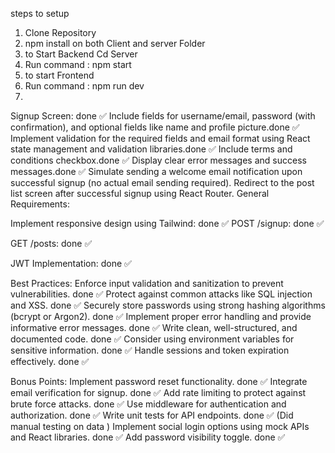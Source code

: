 steps to setup
1) Clone Repository
2) npm install on both Client and server Folder
3) to Start Backend Cd Server
4) Run command : npm start
5) to start Frontend
6) Run command : npm run dev
7) 
Signup Screen: done ✅
Include fields for username/email, password (with confirmation), and optional fields like name and profile picture.done ✅
Implement validation for the required fields and email format using React state management and validation libraries.done ✅
Include terms and conditions checkbox.done ✅
Display clear error messages and success messages.done ✅
Simulate sending a welcome email notification upon successful signup (no actual email sending required).
Redirect to the post list screen after successful signup using React Router.
General Requirements:

Implement responsive design using Tailwind: done ✅
POST /signup: done ✅

GET /posts: done ✅

JWT Implementation: done ✅


Best Practices:
Enforce input validation and sanitization to prevent vulnerabilities. done ✅
Protect against common attacks like SQL injection and XSS. done ✅
Securely store passwords using strong hashing algorithms (bcrypt or Argon2). done ✅
Implement proper error handling and provide informative error messages. done ✅
Write clean, well-structured, and documented code. done ✅ 
Consider using environment variables for sensitive information. done ✅
Handle sessions and token expiration effectively. done ✅

Bonus Points:
Implement password reset functionality.  done ✅
Integrate email verification for signup.  done ✅
Add rate limiting to protect against brute force attacks. done ✅
Use middleware for authentication and authorization. done ✅
Write unit tests for API endpoints.  done ✅ (Did manual testing on data )
Implement social login options using mock APIs and React libraries. done ✅
Add password visibility toggle.  done ✅


